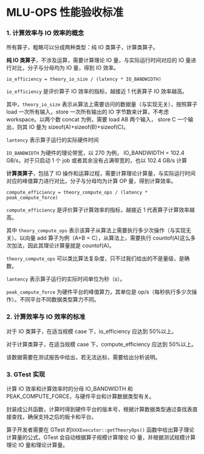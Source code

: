 # MLU-OPS 性能验收标准

### 1. 计算效率与 IO 效率的概念

所有算子，粗略可以分成两种类型：纯 IO 类算子，计算类算子。

**纯 IO 类算子**，不涉及运算，需要计算理论 IO 量，与实际运行时间对应的 IO 量进行对比，分子与分母均为 IO 量，得到 IO 效率。

```
io_efficiency = theory_io_size / (latency * IO_BANDWIDTH)
```

`io_efficiency` 是评价算子 IO 效率的指标，越接近 1 代表算子 IO 效率越高。

其中，`theory_io_size` 表示从算法上需要访问的数据量（与实现无关），按照算子 load 一次所有输入，store 一次所有输出的 IO 字节数来计算，不考虑 workspace。以两个数 concat 为例，需要 load AB 两个输入， store C 一个输出，则其 IO 量为 sizeof(A)+sizeof(B)+sizeof(C)。

`lantency` 表示算子运行的实际硬件时间

`IO_BANDWIDTH` 为硬件的理论带宽，以 270 为例， IO_BANDWIDTH = 102.4 GB/s，对于只启动 1 个 job 或者其余没有占满带宽的，也以 102.4 GB/s 计算

**计算类算子**，包括了 IO 操作和运算过程，需要计算理论计算量，与实际运行时间对应的峰值算力进行对比，分子与分母均为计算 OP 量，得到计算效率。

```
compute_efficiency = theory_compute_ops / (latency * peak_compute_force)
```

`compute_efficiency` 是评价算子计算效率的指标，越接近 1 代表算子计算效率越高。

其中 `theory_compute_ops` 表示该算子从算法上需要执行多少次操作（与实现无关）。以向量 add 算子为例（A+B = C），从算法上，需要执行 countof(A)这么多次加法，因此其理论计算量就是 countof(A)。

`theory_compute_ops` 可以类比算法复杂度，只不过我们给出的不是量级，是确数。

`lantency` 表示算子运行的实际时间单位为秒（s）。

`peak_compute_force` 为硬件平台的峰值算力，其单位是 op/s（每秒执行多少次操作）。不同平台不同数据类型算力不同。

### 2. 计算效率与 IO 效率的标准

对于 IO 类算子，在适当规模 case 下，io_efficiency 应达到 50%以上。

对于计算类算子，在适当规模 case 下，compute_efficiency 应达到 50%以上。

该数据需要在测试报告中给出，若无法达标，需要给出分析说明。

### 3. GTest 实现

计算 IO 效率和计算效率时的分母 IO_BANDWIDTH 和 PEAK_COMPUTE_FORCE，与硬件平台和计算数据类型有关。

封装成公共函数，计算时得到硬件平台的版本号，根据计算数据类型通过查找表直接查找，确保支持之后的板卡和平台。

算子开发者需要在 GTest 的`XXXExecutor::getTheoryOps()` 函数中给出算子理论计算量的公式，GTest 会自动根据算子规模计算理论 IO 量，并根据测试规模计算理论 IO 量和理论计算量。
